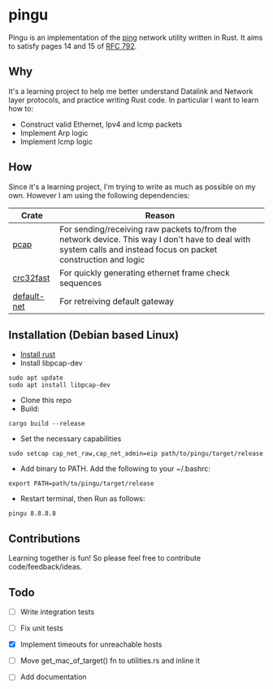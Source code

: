 # pingu
Pingu is an implementation of the [ ping](https://en.wikipedia.org/wiki/Ping_(networking_utility)) network utility written in Rust. It aims to satisfy pages 14 and 15 of [RFC 792](https://datatracker.ietf.org/doc/html/rfc792).

## Why
It's a learning project to help me better understand Datalink and Network layer protocols, and practice writing Rust code. In particular I want to learn how to:

* Construct valid Ethernet, Ipv4 and Icmp packets
* Implement Arp logic
* Implement Icmp logic

## How
Since it's a learning project, I'm trying to write as much as possible on my own. However I am using the following dependencies:

| Crate | Reason |
| ------|--------|
| [pcap](https://github.com/rust-pcap/pcap) | For sending/receiving raw packets to/from the network device. This way I don't have to deal with system calls and instead focus on packet construction and logic |
| [crc32fast](https://github.com/srijs/rust-crc32fast) | For quickly generating ethernet frame check sequences |
| [default-net](https://github.com/shellrow/default-net) | For retreiving default gateway |

## Installation (Debian based Linux)
* [Install rust](https://doc.rust-lang.org/book/ch01-01-installation.html)
* Install libpcap-dev
```
sudo apt update
sudo apt install libpcap-dev
```
* Clone this repo
* Build:
```
cargo build --release
```
* Set the necessary capabilities
```
sudo setcap cap_net_raw,cap_net_admin=eip path/to/pingu/target/release
```
* Add binary to PATH. Add the following to your ~/.bashrc:
```
export PATH=path/to/pingu/target/release

```
* Restart terminal, then Run as follows:
```
pingu 8.8.8.8
```

## Contributions
Learning together is fun! So please feel free to contribute code/feedback/ideas.

## Todo

* [ ] Write integration tests
* [ ] Fix unit tests
* [x] Implement timeouts for unreachable hosts
* [ ] Move get_mac_of_target() fn to utilities.rs and inline it
* [ ] Add documentation


